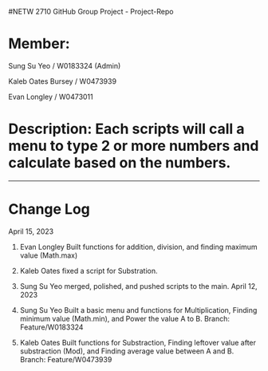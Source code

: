 #NETW 2710 GitHub Group Project - Project-Repo

# Member: 

Sung Su Yeo / W0183324 (Admin)

Kaleb Oates Bursey / W0473939

Evan Longley / W0473011

# Description: Each scripts will call a menu to type 2 or more numbers and calculate based on the numbers.


------------------------------------------------------------------------
# Change Log

April 15, 2023

1. Evan Longley Built functions for addition, division, and finding maximum value (Math.max)

2. Kaleb Oates fixed a script for Substration.

3. Sung Su Yeo merged, polished, and pushed scripts to the main. 
April 12, 2023

1. Sung Su Yeo Built a basic menu and functions for Multiplication, Finding minimum value (Math.min), and Power the value A to B.
  Branch: Feature/W0183324

2. Kaleb Oates Built functions for Substraction, Finding leftover value after substraction (Mod), and Finding average value between A and B.
  Branch: Feature/W0473939
